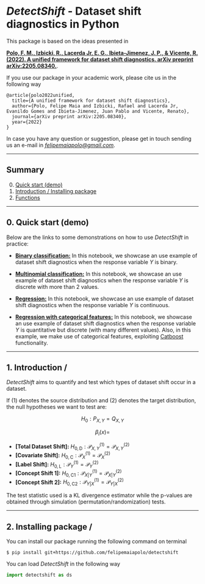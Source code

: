 # ***DetectShift*** - Dataset shift diagnostics in Python

This package is based on the ideas presented in

[**Polo, F. M., Izbicki, R., Lacerda Jr, E. G., Ibieta-Jimenez, J. P., & Vicente, R. (2022). A unified framework for dataset shift diagnostics. arXiv preprint arXiv:2205.08340.**](https://arxiv.org/abs/2205.08340). 

If you use our package in your academic work, please cite us in the following way

    @article{polo2022unified,
      title={A unified framework for dataset shift diagnostics},
      author={Polo, Felipe Maia and Izbicki, Rafael and Lacerda Jr, Evanildo Gomes and Ibieta-Jimenez, Juan Pablo and Vicente, Renato},
      journal={arXiv preprint arXiv:2205.08340},
      year={2022}
    }

In case you have any question or suggestion, please get in touch sending us an e-mail in *felipemaiapolo@gmail.com*.

--------------

## Summary

0. [Quick start (demo)](#0)
1. [Introduction / Installing package](#1)
2. [Functions ](#2)

--------------

<a name="0"></a>
## 0\. Quick start (demo)

Below are the links to some demonstrations on how to use *DetectShift* in practice:

- **[Binary classification:](https://colab.research.google.com/github/felipemaiapolo/detectshift/blob/main/Classification2.ipynb)** In this notebook, we showcase an use example of dataset shift diagnostics when the response variable $Y$ is binary.

- **[Multinomial classification:](https://colab.research.google.com/github/felipemaiapolo/detectshift/blob/main/Classification2.ipynb)** In this notebook, we showcase an use example of dataset shift diagnostics when the response variable $Y$ is discrete with more than 2 values.

- **[Regression:](https://colab.research.google.com/github/felipemaiapolo/detectshift/blob/main/Regression1.ipynb)** In this notebook, we showcase an use example of dataset shift diagnostics when the response variable $Y$ is continuous.

- **[Regression with categorical features:](https://colab.research.google.com/github/felipemaiapolo/detectshift/blob/main/Regression2.ipynb)** In this notebook, we showcase an use example of dataset shift diagnostics when the response variable $Y$ is quantitative but discrete (with many different values). Also, in this example, we make use of categorical features, exploiting [Catboost](https://catboost.ai/) functionality.




--------------

<a name="1"></a>
## 1\. Introduction / 
*DetectShift* aims to quantify and test which types of dataset shift occur in a dataset. 

If (1) denotes the source distribution and (2) denotes the target distribution, the null hypotheses we want to test are:

$$H_0:P_{X,Y}=Q_{X,Y}$$

$$\beta_{i }(x) =$$

- **[Total Dataset Shift]:** $H_{0,\text{D}}:\mathcal{P}^{(1)}_{X,Y}=\mathcal{P}^{(2)}_{X,Y}$ 
- **[Covariate Shift]:** $H_{0,\text{C}}:\mathcal{P}^{(1)}_{X}=\mathcal{P}^{(2)}_{X}$ 
- **[Label Shift]:** $H_{0,\text{L}}:\mathcal{P}^{(1)}_{Y}=\mathcal{P}^{(2)}_{Y}$ 
- **[Concept Shift 1]:** $H_{0,\text{C1}}:\mathcal{P}^{(1)}_{X|Y}=\mathcal{P}^{(2)}_{X|Y}$
- **[Concept Shift 2]:** $H_{0,\text{C2}}: \mathcal{P}^{(1)}_{Y|X}=\mathcal{P}^{(2)}_{Y|X}$ 

The test statistic used is a KL divergence estimator while the p-values are obtained through simulation (permutation/randomization) tests.

--------------

<a name="2"></a>
## 2\. Installing package / 


You can install our package running the following command on terminal
``` :sh
$ pip install git+https://github.com/felipemaiapolo/detectshift
```

You can load *DetectShift* in the following way

```python
import detectshift as ds
```
